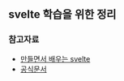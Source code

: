 ## svelte 학습을 위한 정리

### 참고자료
* [만들면서 배우는 svelte](https://freeseamew.gitbook.io/svelte/)
* [공식문서](https://learn.svelte.dev/tutorial/welcome-to-svelte)
